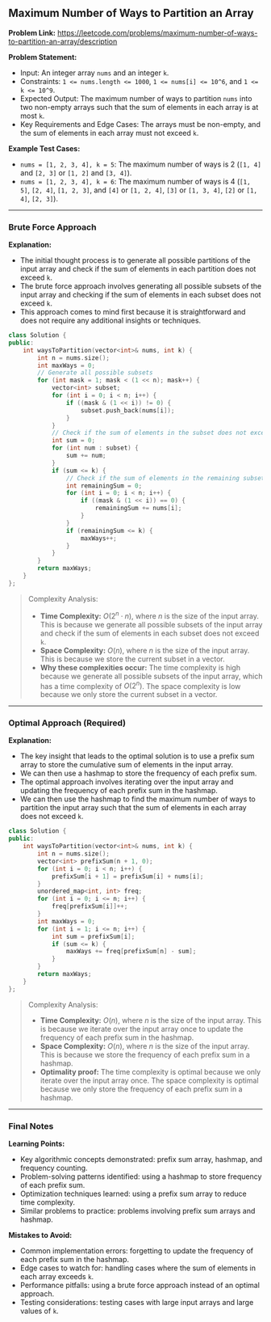 ## Maximum Number of Ways to Partition an Array
**Problem Link:** https://leetcode.com/problems/maximum-number-of-ways-to-partition-an-array/description

**Problem Statement:**
- Input: An integer array `nums` and an integer `k`.
- Constraints: `1 <= nums.length <= 1000`, `1 <= nums[i] <= 10^6`, and `1 <= k <= 10^9`.
- Expected Output: The maximum number of ways to partition `nums` into two non-empty arrays such that the sum of elements in each array is at most `k`.
- Key Requirements and Edge Cases: The arrays must be non-empty, and the sum of elements in each array must not exceed `k`.

**Example Test Cases:**
- `nums = [1, 2, 3, 4], k = 5`: The maximum number of ways is 2 (`[1, 4]` and `[2, 3]` or `[1, 2]` and `[3, 4]`).
- `nums = [1, 2, 3, 4], k = 6`: The maximum number of ways is 4 (`[1, 5]`, `[2, 4]`, `[1, 2, 3]`, and `[4]` or `[1, 2, 4]`, `[3]` or `[1, 3, 4]`, `[2]` or `[1, 4]`, `[2, 3]`).

---

### Brute Force Approach
**Explanation:**
- The initial thought process is to generate all possible partitions of the input array and check if the sum of elements in each partition does not exceed `k`.
- The brute force approach involves generating all possible subsets of the input array and checking if the sum of elements in each subset does not exceed `k`.
- This approach comes to mind first because it is straightforward and does not require any additional insights or techniques.

```cpp
class Solution {
public:
    int waysToPartition(vector<int>& nums, int k) {
        int n = nums.size();
        int maxWays = 0;
        // Generate all possible subsets
        for (int mask = 1; mask < (1 << n); mask++) {
            vector<int> subset;
            for (int i = 0; i < n; i++) {
                if ((mask & (1 << i)) != 0) {
                    subset.push_back(nums[i]);
                }
            }
            // Check if the sum of elements in the subset does not exceed k
            int sum = 0;
            for (int num : subset) {
                sum += num;
            }
            if (sum <= k) {
                // Check if the sum of elements in the remaining subset does not exceed k
                int remainingSum = 0;
                for (int i = 0; i < n; i++) {
                    if ((mask & (1 << i)) == 0) {
                        remainingSum += nums[i];
                    }
                }
                if (remainingSum <= k) {
                    maxWays++;
                }
            }
        }
        return maxWays;
    }
};
```

> Complexity Analysis:
> - **Time Complexity:** $O(2^n \cdot n)$, where $n$ is the size of the input array. This is because we generate all possible subsets of the input array and check if the sum of elements in each subset does not exceed `k`.
> - **Space Complexity:** $O(n)$, where $n$ is the size of the input array. This is because we store the current subset in a vector.
> - **Why these complexities occur:** The time complexity is high because we generate all possible subsets of the input array, which has a time complexity of $O(2^n)$. The space complexity is low because we only store the current subset in a vector.

---

### Optimal Approach (Required)
**Explanation:**
- The key insight that leads to the optimal solution is to use a prefix sum array to store the cumulative sum of elements in the input array.
- We can then use a hashmap to store the frequency of each prefix sum.
- The optimal approach involves iterating over the input array and updating the frequency of each prefix sum in the hashmap.
- We can then use the hashmap to find the maximum number of ways to partition the input array such that the sum of elements in each array does not exceed `k`.

```cpp
class Solution {
public:
    int waysToPartition(vector<int>& nums, int k) {
        int n = nums.size();
        vector<int> prefixSum(n + 1, 0);
        for (int i = 0; i < n; i++) {
            prefixSum[i + 1] = prefixSum[i] + nums[i];
        }
        unordered_map<int, int> freq;
        for (int i = 0; i <= n; i++) {
            freq[prefixSum[i]]++;
        }
        int maxWays = 0;
        for (int i = 1; i <= n; i++) {
            int sum = prefixSum[i];
            if (sum <= k) {
                maxWays += freq[prefixSum[n] - sum];
            }
        }
        return maxWays;
    }
};
```

> Complexity Analysis:
> - **Time Complexity:** $O(n)$, where $n$ is the size of the input array. This is because we iterate over the input array once to update the frequency of each prefix sum in the hashmap.
> - **Space Complexity:** $O(n)$, where $n$ is the size of the input array. This is because we store the frequency of each prefix sum in a hashmap.
> - **Optimality proof:** The time complexity is optimal because we only iterate over the input array once. The space complexity is optimal because we only store the frequency of each prefix sum in a hashmap.

---

### Final Notes

**Learning Points:**
- Key algorithmic concepts demonstrated: prefix sum array, hashmap, and frequency counting.
- Problem-solving patterns identified: using a hashmap to store frequency of each prefix sum.
- Optimization techniques learned: using a prefix sum array to reduce time complexity.
- Similar problems to practice: problems involving prefix sum arrays and hashmap.

**Mistakes to Avoid:**
- Common implementation errors: forgetting to update the frequency of each prefix sum in the hashmap.
- Edge cases to watch for: handling cases where the sum of elements in each array exceeds `k`.
- Performance pitfalls: using a brute force approach instead of an optimal approach.
- Testing considerations: testing cases with large input arrays and large values of `k`.